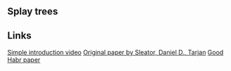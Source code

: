 ## Splay trees


## Links
[Simple introduction video](https://www.youtube.com/watch?v=IBY4NtxmGg8)
[Original paper by Sleator, Daniel D., Tarjan](https://www.cs.cmu.edu/~sleator/papers/self-adjusting.pdf)
[Good Habr paper](https://habr.com/en/company/JetBrains-education/blog/210296/)
